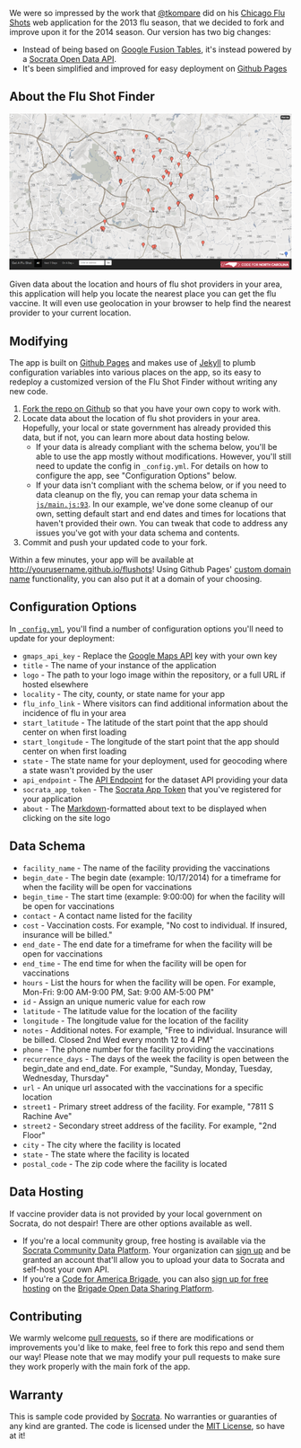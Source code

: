 We were so impressed by the work that [@tkompare](https://github.com/tkompare) did on his [Chicago Flu Shots](https://github.com/tkompare/flushots2013) web application for the 2013 flu season, that we decided to fork and improve upon it for the 2014 season. Our version has two big changes:

- Instead of being based on [Google Fusion Tables](https://support.google.com/fusiontables/answer/2571232), it's instead powered by a [Socrata Open Data API](http://dev.socrata.com).
- It's been simplified and improved for easy deployment on [Github Pages](http://pages.github.com)

## About the Flu Shot Finder

![Flu Shot Finder](screenshot.png)

Given data about the location and hours of flu shot providers in your area, this application will help you locate the nearest place you can get the flu vaccine. It will even use geolocation in your browser to help find the nearest provider to your current location.

## Modifying 

The app is built on [Github Pages](http://pages.github.com) and makes use of [Jekyll](http://jekyllrb.com) to plumb configuration variables into various places on the app, so its easy to redeploy a customized version of the Flu Shot Finder without writing any new code.

1. [Fork the repo on Github](https://github.com/socrata/flushots/fork) so that you have your own copy to work with.
2. Locate data about the location of flu shot providers in your area. Hopefully, your local or state government has already provided this data, but if not, you can learn more about data hosting below.
    - If your data is already compliant with the schema below, you'll be able to use the app mostly without modifications. However, you'll still need to update the config in `_config.yml`. For details on how to configure the app, see "Configuration Options" below.
    - If your data isn't compliant with the schema below, or if you need to data cleanup on the fly, you can remap your data schema in [`js/main.js:93`](https://github.com/socrata/flushots/blob/gh-pages/js/main.js#L93). In our example, we've done some cleanup of our own, setting default start and end dates and times for locations that haven't provided their own. You can tweak that code to address any issues you've got with your data schema and contents.
3. Commit and push your updated code to your fork. 

Within a few minutes, your app will be available at <http://yourusername.github.io/flushots>! Using Github Pages' [custom domain name](https://help.github.com/articles/setting-up-a-custom-domain-with-github-pages/) functionality, you can also put it at a domain of your choosing.

## Configuration Options

In [`_config.yml`](https://github.com/socrata/flushots/blob/gh-pages/_config.yml), you'll find a number of configuration options you'll need to update for your deployment:

- `gmaps_api_key` - Replace the [Google Maps API](https://developers.google.com/maps/) key with your own key
- `title` - The name of your instance of the application
- `logo` - The path to your logo image within the repository, or a full URL if hosted elsewhere
- `locality` - The city, county, or state name for your app
- `flu_info_link` - Where visitors can find additional information about the incidence of flu in your area
- `start_latitude` - The latitude of the start point that the app should center on when first loading
- `start_longitude` - The longitude of the start point that the app should center on when first loading
- `state` - The state name for your deployment, used for geocoding where a state wasn't provided by the user
- `api_endpoint` - The [API Endpoint](http://dev.socrata.com/docs/endpoints.html) for the dataset API providing your data
- `socrata_app_token` - The [Socrata App Token](http://dev.socrata.com/docs/app-tokens.html) that you've registered for your application
- `about` - The [Markdown](http://daringfireball.net/projects/markdown/syntax)-formatted about text to be displayed when clicking on the site logo

## Data Schema

- `facility_name` - The name of the facility providing the vaccinations
- `begin_date` - The begin date (example: 10/17/2014) for a timeframe for when the facility will be open for vaccinations
- `begin_time` - The start time (example: 9:00:00) for when the facility will be open for vaccinations
- `contact` - A contact name listed for the facility
- `cost` - Vaccination costs. For example, "No cost to individual. If insured, insurance will be billed."
- `end_date` - The end date for a timeframe for when the facility will be open for vaccinations
- `end_time` - The end time for when the facility will be open for vaccinations
- `hours` - List the hours for when the facility will be open. For example, Mon-Fri: 9:00 AM-9:00 PM, Sat: 9:00 AM-5:00 PM"
- `id` - Assign an unique numeric value for each row
- `latitude` - The latitude value for the location of the facility
- `longitude` - The longitude value for the location of the facility
- `notes` - Additional notes. For example, "Free to individual. Insurance will be billed. Closed 2nd Wed every month 12 to 4 PM"
- `phone` - The phone number for the facility providing the vaccinations
- `recurrence_days` - The days of the week the facility is open between the begin_date and end_date. For example, "Sunday, Monday, Tuesday, Wednesday, Thursday"
- `url` - An unique url assocated with the vaccinations for a specific location
- `street1` - Primary street address of the facility. For example, "7811 S Rachine Ave"
- `street2` - Secondary street address of the facility. For example, "2nd Floor"
- `city` - The city where the facility is located
- `state` - The state where the facility is located
- `postal_code` - The zip code where the facility is located

## Data Hosting

If vaccine provider data is not provided by your local government on Socrata, do not despair! There are other options available as well.

- If you're a local community group, free hosting is available via the [Socrata Community Data Platform](https://communities.socrata.com/). Your organization can [sign up](http://hackathon-in-a-box.org/open-data-apis/community-groups.html) and be granted an account that'll allow you to upload your data to Socrata and self-host your own API.
- If you're a [Code for America Brigade](http://www.codeforamerica.org/brigade/), you can also [sign up for free hosting](https://brigades.opendatanetwork.com/learn-more) on the [Brigade Open Data Sharing Platform](https://brigades.opendatanetwork.com/).

## Contributing

We warmly welcome [pull requests](https://help.github.com/articles/using-pull-requests/), so if there are modifications or improvements you'd like to make, feel free to fork this repo and send them our way! Please note that we may modify your pull requests to make sure they work properly with the main fork of the app.

## Warranty

This is sample code provided by [Socrata](http://www.socrata.com). No warranties or guaranties of any kind are granted. The code is licensed under the [MIT License](LICENSE.TXT), so have at it!
